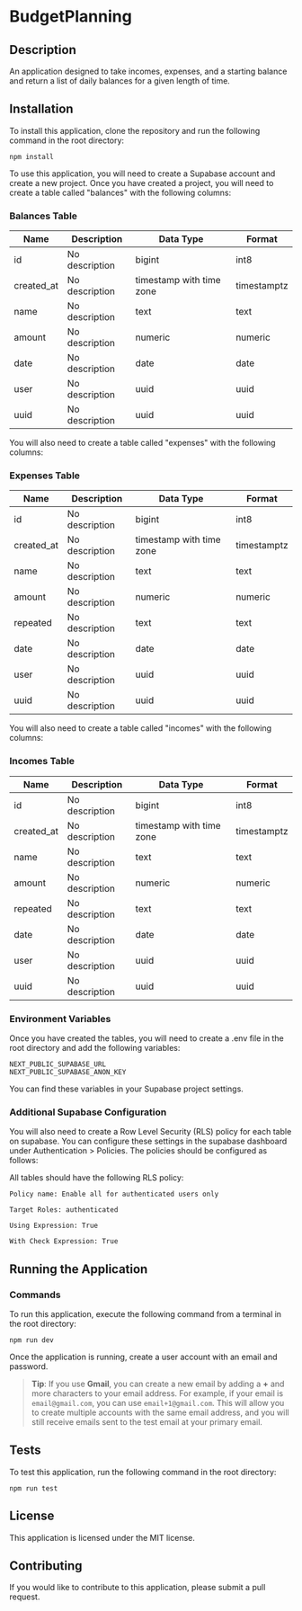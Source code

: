 # BudgetPlanning

## Description
An application designed to take incomes, expenses, and a starting balance and return a list of daily balances for a given length of time.

## Installation
To install this application, clone the repository and run the following command in the root directory:

```
npm install
```
To use this application, you will need to create a Supabase account and create a new project. Once you have created a project, you will need to create a table called "balances" with the following columns:

### Balances Table
Name| Description | Data Type | Format
---------|----------|---------|---------
id | No description | bigint | int8
created_at | No description | timestamp with time zone | timestamptz
name | No description | text | text
amount | No description | numeric | numeric
date | No description | date | date
user | No description | uuid | uuid
uuid | No description | uuid | uuid

You will also need to create a table called "expenses" with the following columns:

### Expenses Table
Name| Description | Data Type | Format
---------|----------|---------|---------
id | No description | bigint | int8
created_at | No description | timestamp with time zone | timestamptz
name | No description | text | text
amount | No description | numeric | numeric
repeated | No description | text | text
date | No description | date | date
user | No description | uuid | uuid
uuid | No description | uuid | uuid

You will also need to create a table called "incomes" with the following columns:

### Incomes Table
Name| Description | Data Type | Format
---------|----------|---------|---------
id | No description | bigint | int8
created_at | No description | timestamp with time zone | timestamptz
name | No description | text | text
amount | No description | numeric | numeric
repeated | No description | text | text
date | No description | date | date
user | No description | uuid | uuid
uuid | No description | uuid | uuid

### Environment Variables
Once you have created the tables, you will need to create a .env file in the root directory and add the following variables:

```
NEXT_PUBLIC_SUPABASE_URL
NEXT_PUBLIC_SUPABASE_ANON_KEY
```

You can find these variables in your Supabase project settings.


### Additional Supabase Configuration
You will also need to create a Row Level Security (RLS) policy for each table on supabase. You can configure these settings in the supabase dashboard under Authentication > Policies. The policies should be configured as follows:

All tables should have the following RLS policy:

```
Policy name: Enable all for authenticated users only

Target Roles: authenticated

Using Expression: True

With Check Expression: True

``````

## Running the Application

### Commands

To run this application, execute the following command from a terminal in the root directory:

```
npm run dev
```

Once the application is running, create a user account with an email and password. 

> **Tip**: If you use **Gmail**, you can create a new email by adding a **+** and more characters to your email address. For example, if your email is `email@gmail.com`, you can use `email+1@gmail.com`. This will allow you to create multiple accounts with the same email address, and you will still receive emails sent to the test email at your primary email.

## Tests

To test this application, run the following command in the root directory:

```
npm run test
```

## License
This application is licensed under the MIT license.

## Contributing
If you would like to contribute to this application, please submit a pull request.

